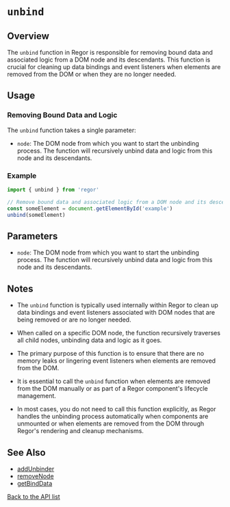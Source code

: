 # `unbind`

## Overview

The `unbind` function in Regor is responsible for removing bound data and associated logic from a DOM node and its descendants. This function is crucial for cleaning up data bindings and event listeners when elements are removed from the DOM or when they are no longer needed.

## Usage

### Removing Bound Data and Logic

The `unbind` function takes a single parameter:

- `node`: The DOM node from which you want to start the unbinding process. The function will recursively unbind data and logic from this node and its descendants.

### Example

```javascript
import { unbind } from 'regor'

// Remove bound data and associated logic from a DOM node and its descendants
const someElement = document.getElementById('example')
unbind(someElement)
```

## Parameters

- `node`: The DOM node from which you want to start the unbinding process. The function will recursively unbind data and logic from this node and its descendants.

## Notes

- The `unbind` function is typically used internally within Regor to clean up data bindings and event listeners associated with DOM nodes that are being removed or are no longer needed.

- When called on a specific DOM node, the function recursively traverses all child nodes, unbinding data and logic as it goes.

- The primary purpose of this function is to ensure that there are no memory leaks or lingering event listeners when elements are removed from the DOM.

- It is essential to call the `unbind` function when elements are removed from the DOM manually or as part of a Regor component's lifecycle management.

- In most cases, you do not need to call this function explicitly, as Regor handles the unbinding process automatically when components are unmounted or when elements are removed from the DOM through Regor's rendering and cleanup mechanisms.

## See Also

- [addUnbinder](addUnbinder.md)
- [removeNode](removeNode.md)
- [getBindData](getBindData.md)

[Back to the API list](regor-api.md)
